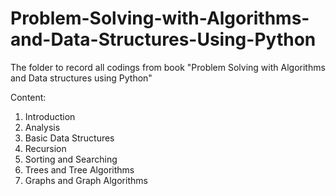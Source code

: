 # Problem-Solving-with-Algorithms-and-Data-Structures-Using-Python
The folder to record all codings from book "Problem Solving with Algorithms and Data structures using Python"

Content:
1. Introduction
2. Analysis
3. Basic Data Structures
4. Recursion
5. Sorting and Searching
6. Trees and Tree Algorithms
7. Graphs and Graph Algorithms